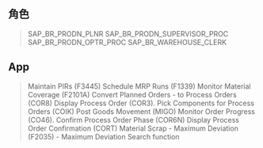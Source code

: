 ## 角色
> SAP_BR_PRODN_PLNR
> SAP_BR_PRODN_SUPERVISOR_PROC
> SAP_BR_PRODN_OPTR_PROC
> SAP_BR_WAREHOUSE_CLERK
## App
> Maintain PIRs (F3445)
> Schedule MRP Runs (F1339)
> Monitor Material Coverage (F2101A)
> Convert Planned Orders - to Process Orders (COR8)
> Display Process Order (COR3).
> Pick Components for Process Orders (COIK)
> Post Goods Movement (MIGO)
> Monitor Order Progress (CO46).
> Confirm Process Order Phase (COR6N)
> Display Process Order Confirmation (CORT)
> Material Scrap - Maximum Deviation (F2035) - Maximum Deviation
> Search function
